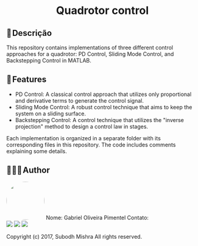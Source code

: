 <h1 align="center"> 
	Quadrotor control
</h1>

## 📃 Descrição
This repository contains implementations of three different control approaches for a quadrotor: PD Control, Sliding Mode Control, and Backstepping Control in MATLAB.

## 🔧 Features
- PD Control: A classical control approach that utilizes only proportional and derivative terms to generate the control signal.
- Sliding Mode Control: A robust control technique that aims to keep the system on a sliding surface.
- Backstepping Control: A control technique that utilizes the "inverse projection" method to design a control law in stages.

Each implementation is organized in a separate folder with its corresponding files in this repository. The code includes comments explaining some details.

## 👨🏻‍💻 Author
<img style="border-radius: 50%;" src="https://avatars.githubusercontent.com/u/63811493?v=4" width="100px;" alt=""/>
Nome: Gabriel Oliveira Pimentel
Contato:

<div> 
  <a href = "mailto:gabrieloliveirapimentel@hotmail.com"><img src="https://img.shields.io/badge/outlook-%230077B5?style=for-the-badge&logo=microsoftoutlook&logoColor=gabrieloliveirapimentel" target="_blank"></a>
    <a href = "mailto:pimentelgabriel.contato@gmail.com"><img src="https://img.shields.io/badge/-Gmail-%23333?style=for-the-badge&logo=gmail&logoColor=red" target="_blank"></a>
  <a href="https://www.linkedin.com/in/gabriel-oliveira-pimentel/" target="_blank"><img src="https://img.shields.io/badge/-LinkedIn-%230077B5?style=for-the-badge&logo=linkedin&logoColor=gabrieloliveirapimentel" target="_blank"></a>  
</div>

Copyright (c) 2017, Subodh Mishra
All rights reserved.
